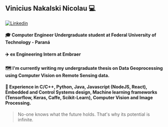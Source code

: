 ## Vinicius Nakalski Nicolau 💻

[![Linkedin](https://img.shields.io/badge/-LinkedIn-222222?style=flat-square&logo=Linkedin&logoColor=white&link=https://www.linkedin.com/in/vinicius-nakalski-nicolau-42373497/)](https://www.linkedin.com/in/vinicius-nakalski-nicolau-42373497/)

#### 🎓 Computer Engineer Undergraduate student at Federal University of Technology - Paraná
#### ✈️ ex Engineering Intern at Embraer
#### 🗺️ I'm currently writing my undergraduate thesis on Data Geoprocessing using Computer Vision on Remote Sensing data.
#### 🌱 Experience in C/C++, Python, Java, Javascript (NodeJS, React), Embedded and Control Systems design, Machine learning frameworks (Tensorflow, Keras, Caffe, Scikit-Learn), Computer Vision and Image Processing.

> No-one knows what the future holds. That's why its potential is infinite.
